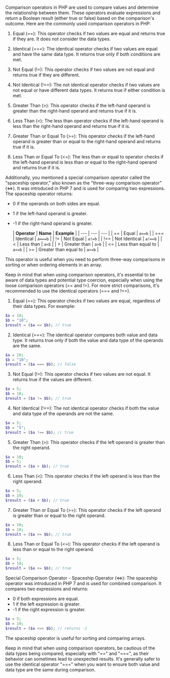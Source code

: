 Comparison operators in PHP are used to compare values and determine the relationship between them. These operators evaluate expressions and return a Boolean result (either true or false) based on the comparison's outcome. Here are the commonly used comparison operators in PHP:

1. Equal (==): This operator checks if two values are equal and returns true if they are. It does not consider the data types.

2. Identical (===): The identical operator checks if two values are equal and have the same data type. It returns true only if both conditions are met.

3. Not Equal (!=): This operator checks if two values are not equal and returns true if they are different.

4. Not Identical (!==): The not identical operator checks if two values are not equal or have different data types. It returns true if either condition is met.

5. Greater Than (>): This operator checks if the left-hand operand is greater than the right-hand operand and returns true if it is.

6. Less Than (<): The less than operator checks if the left-hand operand is less than the right-hand operand and returns true if it is.

7. Greater Than or Equal To (>=): This operator checks if the left-hand operand is greater than or equal to the right-hand operand and returns true if it is.

8. Less Than or Equal To (<=): The less than or equal to operator checks if the left-hand operand is less than or equal to the right-hand operand and returns true if it is.
   
Additionally, you mentioned a special comparison operator called the "spaceship operator," also known as the "three-way comparison operator" (<=>). It was introduced in PHP 7 and is used for comparing two expressions. The spaceship operator returns:

- 0 if the operands on both sides are equal.
- 1 if the left-hand operand is greater.
- -1 if the right-hand operand is greater.

  | **Operator** | **Name** | **Example** |
| --- | --- | --- |
| \== | Equal | `a==b` |
| \=== | Identical | `a===b` |
| != | Not Equal | `a!=b` |
| !== | Not Identical | `a!==b` |
| \< | Less than | `a<b` |
| \> | Greater than | `a>b` |
| \<= | Less than equal to | `a<=b` |
| \>= | Greater than equal to | `a>=b` |


This operator is useful when you need to perform three-way comparisons in sorting or when ordering elements in an array.

Keep in mind that when using comparison operators, it's essential to be aware of data types and potential type coercion, especially when using the loose comparison operators (== and !=). For more strict comparisons, it's recommended to use the identical operators (=== and !==).

1. Equal (==): This operator checks if two values are equal, regardless of their data types. For example:

```php
$a = 10;
$b = "10";
$result = ($a == $b); // true
```

2. Identical (===): The identical operator compares both value and data type. It returns true only if both the value and data type of the operands are the same.

```php
$a = 10;
$b = "10";
$result = ($a === $b); // false
```

3. Not Equal (!=): This operator checks if two values are not equal. It returns true if the values are different.

```php
$a = 5;
$b = 10;
$result = ($a != $b); // true
```

4. Not Identical (!==): The not identical operator checks if both the value and data type of the operands are not the same.

```php
$a = 5;
$b = "5";
$result = ($a !== $b); // true
```

5. Greater Than (>): This operator checks if the left operand is greater than the right operand.

```php
$a = 10;
$b = 5;
$result = ($a > $b); // true
```

6. Less Than (<): This operator checks if the left operand is less than the right operand.

```php
$a = 5;
$b = 10;
$result = ($a < $b); // true
```

7. Greater Than or Equal To (>=): This operator checks if the left operand is greater than or equal to the right operand.

```php
$a = 10;
$b = 10;
$result = ($a >= $b); // true
```

8. Less Than or Equal To (<=): This operator checks if the left operand is less than or equal to the right operand.

```php
$a = 5;
$b = 10;
$result = ($a <= $b); // true
```

Special Comparison Operator - Spaceship Operator (<=>):
The spaceship operator was introduced in PHP 7 and is used for combined comparison. It compares two expressions and returns:

- 0 if both expressions are equal.
- 1 if the left expression is greater.
- -1 if the right expression is greater.

```php
$a = 5;
$b = 10;
$result = ($a <=> $b); // returns -1
```

The spaceship operator is useful for sorting and comparing arrays.

Keep in mind that when using comparison operators, be cautious of the data types being compared, especially with "==" and "===", as their behavior can sometimes lead to unexpected results. It's generally safer to use the identical operator "===" when you want to ensure both value and data type are the same during comparison.
